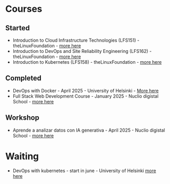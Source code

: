 # Courses
## Started
- Introduction to Cloud Infrastructure Technologies (LFS151)         - theLinuxFoundation - [more here](https://training.linuxfoundation.org/training/introduction-to-cloud-infrastructure-technologies/)
- Introduction to DevOps and Site Reliability Engineering (LFS162)   - theLinuxFoundation - [more here](https://training.linuxfoundation.org/training/introduction-to-devops-and-site-reliability-engineering-lfs162/)
- Introduction to Kubernetes (LFS158)                                - theLinuxFoundation - [more here](https://training.linuxfoundation.org/training/introduction-to-kubernetes/)

## Completed
- DevOps with Docker                                                 - April 2025      - University of Helsinki - [More here](https://github.com/luigicucciolillo/Certifications/tree/main/DevOps%20with%20Docker%20-%20Helsinki%20University)
- Full Stack Web Development Course                                  - January 2025    - Nuclio digistal School - [more here](https://github.com/luigicucciolillo/Certifications/tree/main/Full%20stack%20development%20-%20Nuclio%20digital%20school)

## Workshop
- Aprende a analizar datos con IA generativa                         - April 2025      - Nuclio digistal School - [more here](https://github.com/luigicucciolillo/Certifications/tree/main/workshop%20-%20Aprende%20a%20analizar%20datos%20con%20IA%20generativa)

# Waiting
- DevOps with kubernetes                                             - start in june   - University of Helsinki  [more here](https://devopswithkubernetes.com/)
<!--
**luigicucciolillo/luigicucciolillo** is a ✨ _special_ ✨ repository because its `README.md` (this file) appears on your GitHub profile.

Here are some ideas to get you started:

- 🔭 I’m currently working on ...
- 🌱 I’m currently learning ...
- 👯 I’m looking to collaborate on ...
- 🤔 I’m looking for help with ...
- 💬 Ask me about ...
- 📫 How to reach me: ...
- 😄 Pronouns: ...
- ⚡ Fun fact: ...
-->
